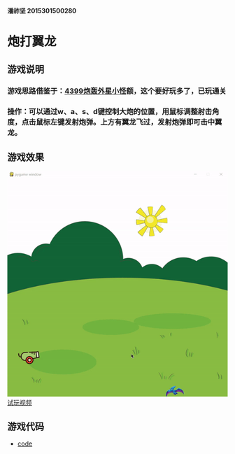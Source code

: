 #### 潘祚坚 2015301500280

# 炮打翼龙

## 游戏说明
### 游戏思路借鉴于：[4399炮轰外星小怪](http://www.4399.com/flash/192577_2.htm)额，这个要好玩多了，已玩通关
### 操作：可以通过w、a、s、d键控制大炮的位置，用鼠标调整射击角度，点击鼠标左键发射炮弹。上方有翼龙飞过，发射炮弹即可击中翼龙。
## 游戏效果
![游戏录屏](https://github.com/paaaaaan/Computational_physics_2015301500280/blob/files/gif.gif)
[试玩视频](https://github.com/paaaaaan/Computational_physics_2015301500280/blob/files/2017.12.01-16.50.25.mp4)
## 游戏代码
- [code](https://github.com/paaaaaan/Computational_physics_2015301500280/blob/files/pygame)



